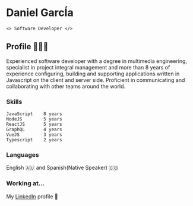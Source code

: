 # Daniel GarcÍa

```<> Software Developer </>```

## Profile 👨🏻‍💻

Experienced software developer with a degree in multimedia engineering, specialist in project integral management and more than 8 years of experience configuring, building and supporting applications written in Javascript on the client and server side. Proficient in communicating and collaborating with other teams around the world.

### Skills

``` 
JavaScript    8 years
NodeJS        5 years
ReactJS       5 years
GraphQL       4 years
VueJS         3 years
Typescript    2 years
```
### Languages

English 🇦🇺  and Spanish(Native Speaker) 🇨🇴

### Working at...

My [LinkedIn](https://www.linkedin.com/in/danielgarciavargas/) profile 🙂
